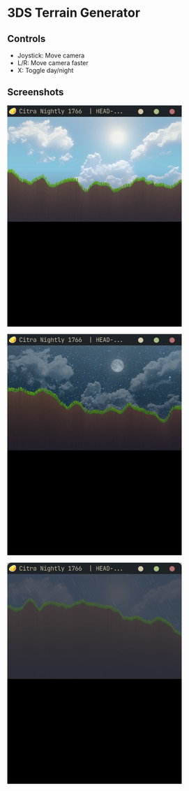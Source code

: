 # 3DS Terrain Generator

## Controls
 - Joystick: Move camera
 - L/R: Move camera faster
 - X: Toggle day/night

## Screenshots
![Daytime](screenshots/day.png)

![Night](screenshots/night.png)

![Raining](screenshots/rain.png)
